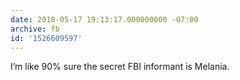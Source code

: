 ```yaml
---
date: 2018-05-17 19:13:17.000000000 -07:00
archive: fb
id: '1526609597'
---
```


I’m like 90% sure the secret FBI informant is Melania.
